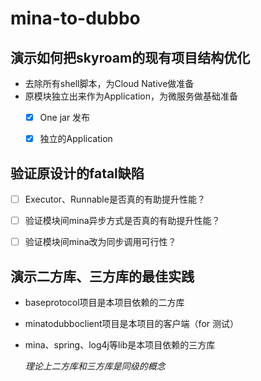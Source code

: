 # mina-to-dubbo

## 演示如何把skyroam的现有项目结构优化

- 去除所有shell脚本，为Cloud Native做准备
- 原模块独立出来作为Application，为微服务做基础准备
  - [x] One jar 发布
  - [x] 独立的Application


## 验证原设计的fatal缺陷

- [ ] Executor、Runnable是否真的有助提升性能？
- [ ] 验证模块间mina异步方式是否真的有助提升性能？
- [ ] 验证模块间mina改为同步调用可行性？


## 演示二方库、三方库的最佳实践

- baseprotocol项目是本项目依赖的二方库

- minatodubboclient项目是本项目的客户端（for 测试）

- mina、spring、log4j等lib是本项目依赖的三方库

  *理论上二方库和三方库是同级的概念*
  
